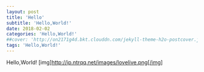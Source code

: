 ```yaml
---
layout: post
title: 'Hello'
subtitle: 'Hello,World!'
date: 2018-02-02
categories: 'Hello,World!'
##cover: 'http://on2171g4d.bkt.clouddn.com/jekyll-theme-h2o-postcover.jpg'
tags: 'Hello,World!'
---
```

Hello,World!
[img]http://ip.ntrqq.net/images/lovelive.png[/img]
